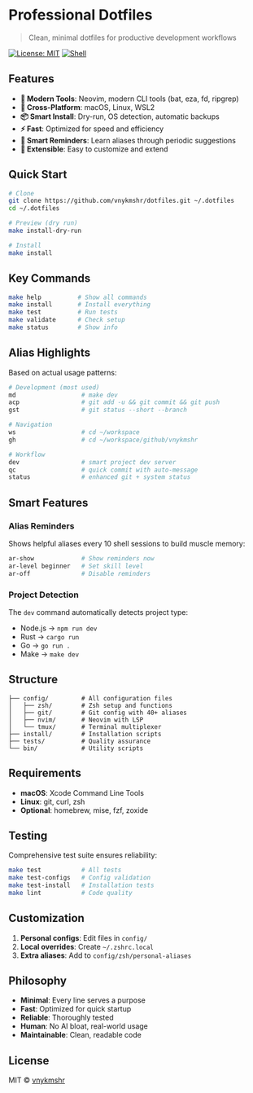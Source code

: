 # Professional Dotfiles

> Clean, minimal dotfiles for productive development workflows

[![License: MIT](https://img.shields.io/badge/License-MIT-yellow.svg)](https://opensource.org/licenses/MIT)
[![Shell](https://img.shields.io/badge/Shell-Zsh-green.svg)](https://www.zsh.org/)

## Features

- **🎯 Modern Tools**: Neovim, modern CLI tools (bat, eza, fd, ripgrep)
- **🔄 Cross-Platform**: macOS, Linux, WSL2
- **📦 Smart Install**: Dry-run, OS detection, automatic backups
- **⚡ Fast**: Optimized for speed and efficiency
- **🧠 Smart Reminders**: Learn aliases through periodic suggestions
- **🔧 Extensible**: Easy to customize and extend

## Quick Start

```bash
# Clone
git clone https://github.com/vnykmshr/dotfiles.git ~/.dotfiles
cd ~/.dotfiles

# Preview (dry run)
make install-dry-run

# Install
make install
```

## Key Commands

```bash
make help          # Show all commands
make install       # Install everything
make test          # Run tests
make validate      # Check setup
make status        # Show info
```

## Alias Highlights

Based on actual usage patterns:

```bash
# Development (most used)
md                  # make dev
acp                 # git add -u && git commit && git push
gst                 # git status --short --branch

# Navigation
ws                  # cd ~/workspace
gh                  # cd ~/workspace/github/vnykmshr

# Workflow
dev                 # smart project dev server
qc                  # quick commit with auto-message
status              # enhanced git + system status
```

## Smart Features

### Alias Reminders
Shows helpful aliases every 10 shell sessions to build muscle memory:

```bash
ar-show             # Show reminders now
ar-level beginner   # Set skill level
ar-off              # Disable reminders
```

### Project Detection
The `dev` command automatically detects project type:
- Node.js → `npm run dev`
- Rust → `cargo run`
- Go → `go run .`
- Make → `make dev`

## Structure

```
├── config/         # All configuration files
│   ├── zsh/        # Zsh setup and functions
│   ├── git/        # Git config with 40+ aliases
│   ├── nvim/       # Neovim with LSP
│   └── tmux/       # Terminal multiplexer
├── install/        # Installation scripts
├── tests/          # Quality assurance
└── bin/            # Utility scripts
```

## Requirements

- **macOS**: Xcode Command Line Tools
- **Linux**: git, curl, zsh
- **Optional**: homebrew, mise, fzf, zoxide

## Testing

Comprehensive test suite ensures reliability:

```bash
make test           # All tests
make test-configs   # Config validation
make test-install   # Installation tests
make lint           # Code quality
```

## Customization

1. **Personal configs**: Edit files in `config/`
2. **Local overrides**: Create `~/.zshrc.local`
3. **Extra aliases**: Add to `config/zsh/personal-aliases`

## Philosophy

- **Minimal**: Every line serves a purpose
- **Fast**: Optimized for quick startup
- **Reliable**: Thoroughly tested
- **Human**: No AI bloat, real-world usage
- **Maintainable**: Clean, readable code

## License

MIT © [vnykmshr](https://github.com/vnykmshr)